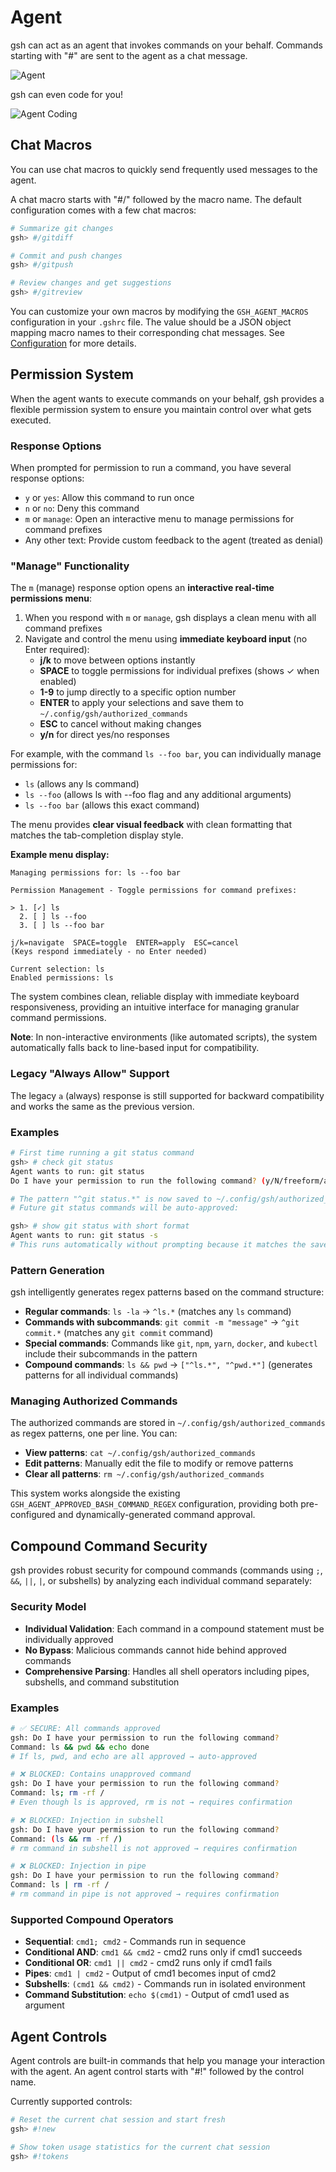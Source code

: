 # Agent

gsh can act as an agent that invokes commands on your behalf. Commands starting with "#" are sent to the agent as a chat message.

![Agent](../assets/agent.gif)

gsh can even code for you!

![Agent Coding](../assets/agent_coding.gif)

## Chat Macros

You can use chat macros to quickly send frequently used messages to the agent.

A chat macro starts with "#/" followed by the macro name. The default configuration comes with a few chat macros:

```bash
# Summarize git changes
gsh> #/gitdiff

# Commit and push changes
gsh> #/gitpush

# Review changes and get suggestions
gsh> #/gitreview
```

You can customize your own macros by modifying the `GSH_AGENT_MACROS` configuration in your `.gshrc` file.
The value should be a JSON object mapping macro names to their corresponding chat messages.
See [Configuration](../README.md#configuration) for more details.

## Permission System

When the agent wants to execute commands on your behalf, gsh provides a flexible permission system to ensure you maintain control over what gets executed.

### Response Options

When prompted for permission to run a command, you have several response options:

- `y` or `yes`: Allow this command to run once
- `n` or `no`: Deny this command
- `m` or `manage`: Open an interactive menu to manage permissions for command prefixes
- Any other text: Provide custom feedback to the agent (treated as denial)

### "Manage" Functionality

The `m` (manage) response option opens an **interactive real-time permissions menu**:

1. When you respond with `m` or `manage`, gsh displays a clean menu with all command prefixes
2. Navigate and control the menu using **immediate keyboard input** (no Enter required):
   - **j/k** to move between options instantly
   - **SPACE** to toggle permissions for individual prefixes (shows ✓ when enabled)
   - **1-9** to jump directly to a specific option number
   - **ENTER** to apply your selections and save them to `~/.config/gsh/authorized_commands`
   - **ESC** to cancel without making changes
   - **y/n** for direct yes/no responses

For example, with the command `ls --foo bar`, you can individually manage permissions for:
- `ls` (allows any ls command)
- `ls --foo` (allows ls with --foo flag and any additional arguments)
- `ls --foo bar` (allows this exact command)

The menu provides **clear visual feedback** with clean formatting that matches the tab-completion display style.

**Example menu display:**
```
Managing permissions for: ls --foo bar

Permission Management - Toggle permissions for command prefixes:

> 1. [✓] ls
  2. [ ] ls --foo
  3. [ ] ls --foo bar

j/k=navigate  SPACE=toggle  ENTER=apply  ESC=cancel
(Keys respond immediately - no Enter needed)

Current selection: ls
Enabled permissions: ls
```

The system combines clean, reliable display with immediate keyboard responsiveness, providing an intuitive interface for managing granular command permissions.

**Note**: In non-interactive environments (like automated scripts), the system automatically falls back to line-based input for compatibility.

### Legacy "Always Allow" Support

The legacy `a` (always) response is still supported for backward compatibility and works the same as the previous version.

### Examples

```bash
# First time running a git status command
gsh> # check git status
Agent wants to run: git status
Do I have your permission to run the following command? (y/N/freeform/a) a

# The pattern "^git status.*" is now saved to ~/.config/gsh/authorized_commands
# Future git status commands will be auto-approved:

gsh> # show git status with short format
Agent wants to run: git status -s
# This runs automatically without prompting because it matches the saved pattern
```

### Pattern Generation

gsh intelligently generates regex patterns based on the command structure:

- **Regular commands**: `ls -la` → `^ls.*` (matches any `ls` command)
- **Commands with subcommands**: `git commit -m "message"` → `^git commit.*` (matches any `git commit` command)
- **Special commands**: Commands like `git`, `npm`, `yarn`, `docker`, and `kubectl` include their subcommands in the pattern
- **Compound commands**: `ls && pwd` → `["^ls.*", "^pwd.*"]` (generates patterns for all individual commands)

### Managing Authorized Commands

The authorized commands are stored in `~/.config/gsh/authorized_commands` as regex patterns, one per line. You can:

- **View patterns**: `cat ~/.config/gsh/authorized_commands`
- **Edit patterns**: Manually edit the file to modify or remove patterns
- **Clear all patterns**: `rm ~/.config/gsh/authorized_commands`

This system works alongside the existing `GSH_AGENT_APPROVED_BASH_COMMAND_REGEX` configuration, providing both pre-configured and dynamically-generated command approval.

## Compound Command Security

gsh provides robust security for compound commands (commands using `;`, `&&`, `||`, `|`, or subshells) by analyzing each individual command separately:

### Security Model

- **Individual Validation**: Each command in a compound statement must be individually approved
- **No Bypass**: Malicious commands cannot hide behind approved commands
- **Comprehensive Parsing**: Handles all shell operators including pipes, subshells, and command substitution

### Examples

```bash
# ✅ SECURE: All commands approved
gsh: Do I have your permission to run the following command?
Command: ls && pwd && echo done
# If ls, pwd, and echo are all approved → auto-approved

# ❌ BLOCKED: Contains unapproved command
gsh: Do I have your permission to run the following command?
Command: ls; rm -rf /
# Even though ls is approved, rm is not → requires confirmation

# ❌ BLOCKED: Injection in subshell
gsh: Do I have your permission to run the following command?
Command: (ls && rm -rf /)
# rm command in subshell is not approved → requires confirmation

# ❌ BLOCKED: Injection in pipe
gsh: Do I have your permission to run the following command?
Command: ls | rm -rf /
# rm command in pipe is not approved → requires confirmation
```

### Supported Compound Operators

- **Sequential**: `cmd1; cmd2` - Commands run in sequence
- **Conditional AND**: `cmd1 && cmd2` - cmd2 runs only if cmd1 succeeds
- **Conditional OR**: `cmd1 || cmd2` - cmd2 runs only if cmd1 fails
- **Pipes**: `cmd1 | cmd2` - Output of cmd1 becomes input of cmd2
- **Subshells**: `(cmd1 && cmd2)` - Commands run in isolated environment
- **Command Substitution**: `echo $(cmd1)` - Output of cmd1 used as argument

## Agent Controls

Agent controls are built-in commands that help you manage your interaction with the agent.
An agent control starts with "#!" followed by the control name.

Currently supported controls:

```bash
# Reset the current chat session and start fresh
gsh> #!new

# Show token usage statistics for the current chat session
gsh> #!tokens
```

